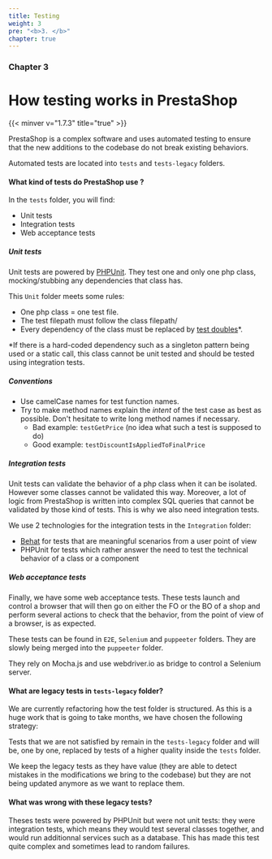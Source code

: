 ```yaml
---
title: Testing
weight: 3
pre: "<b>3. </b>"
chapter: true
---
```


### Chapter 3

# How testing works in PrestaShop
{{< minver v="1.7.3" title="true" >}}

PrestaShop is a complex software and uses automated testing to ensure that the new additions to the codebase do not break existing behaviors.

Automated tests are located into `tests` and `tests-legacy` folders.

#### What kind of tests do PrestaShop use ?

In the `tests` folder, you will find:

- Unit tests
- Integration tests
- Web acceptance tests

##### Unit tests

Unit tests are powered by [PHPUnit][1]. They test one and only one php class, mocking/stubbing any dependencies that class has.

This `Unit` folder meets some rules:

- One php class = one test file.
- The test filepath must follow the class filepath/
- Every dependency of the class must be replaced by [test doubles][2]*.

*If there is a hard-coded dependency such as a singleton pattern being used
or a static call, this class cannot be unit tested and should be tested using
integration tests.

##### Conventions

- Use camelCase names for test function names.
- Try to make method names explain the *intent* of the test case as best as possible. Don't hesitate to write long method names if necessary.
	- Bad example: `testGetPrice` (no idea what such a test is supposed to do)
	- Good example: `testDiscountIsAppliedToFinalPrice`

##### Integration tests

Unit tests can validate the behavior of a php class when it can be isolated.
However some classes cannot be validated this way. Moreover, a lot of logic from PrestaShop is written into complex SQL queries that cannot be validated by those kind of tests. This is why we also need integration tests.

We use 2 technologies for the integration tests in the `Integration` folder:

- [Behat][3] for tests that are meaningful scenarios from a user point of view
- PHPUnit for tests which rather answer the need to test the technical behavior of a class or a component

##### Web acceptance tests

Finally, we have some web acceptance tests. These tests launch and control a browser that will then go on either the FO or the BO of a shop and perform several actions to check that the behavior, from the point of view of a browser, is as expected.

These tests can be found in `E2E`, `Selenium` and `puppeeter` folders. They are slowly being merged into the `puppeeter` folder.

They rely on Mocha.js and use webdriver.io as bridge to control a Selenium server.


#### What are legacy tests in `tests-legacy` folder?

We are currently refactoring how the test folder is structured. As this is a huge work that is going to take months, we have chosen the following strategy:

Tests that we are not satisfied by remain in the `tests-legacy` folder and will be, one by one, replaced by tests of a higher quality inside the `tests` folder.

We keep the legacy tests as they have value (they are able to detect mistakes in the modifications we bring to the codebase) but they are not being updated anymore as we want to replace them.

#### What was wrong with these legacy tests?

Theses tests were powered by PHPUnit but were not unit tests: they were integration tests, which means they would test several classes together, and would run additionnal services such as a database. This has made this test quite complex and sometimes lead to random failures.

[1]: https://phpunit.de/
[2]: https://martinfowler.com/articles/mocksArentStubs.html#TheDifferenceBetweenMocksAndStubs
[3]: http://behat.org/en/latest/
